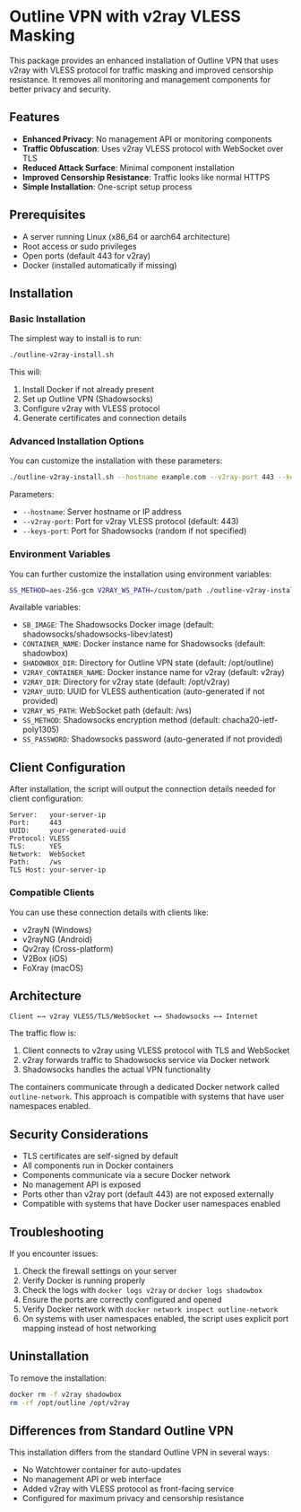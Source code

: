 # Outline VPN with v2ray VLESS Masking

This package provides an enhanced installation of Outline VPN that uses v2ray with VLESS protocol for traffic masking and improved censorship resistance. It removes all monitoring and management components for better privacy and security.

## Features

- **Enhanced Privacy**: No management API or monitoring components
- **Traffic Obfuscation**: Uses v2ray VLESS protocol with WebSocket over TLS
- **Reduced Attack Surface**: Minimal component installation
- **Improved Censorship Resistance**: Traffic looks like normal HTTPS
- **Simple Installation**: One-script setup process

## Prerequisites

- A server running Linux (x86_64 or aarch64 architecture)
- Root access or sudo privileges
- Open ports (default 443 for v2ray)
- Docker (installed automatically if missing)

## Installation

### Basic Installation

The simplest way to install is to run:

```bash
./outline-v2ray-install.sh
```

This will:
1. Install Docker if not already present
2. Set up Outline VPN (Shadowsocks)
3. Configure v2ray with VLESS protocol
4. Generate certificates and connection details

### Advanced Installation Options

You can customize the installation with these parameters:

```bash
./outline-v2ray-install.sh --hostname example.com --v2ray-port 443 --keys-port 8388
```

Parameters:
- `--hostname`: Server hostname or IP address
- `--v2ray-port`: Port for v2ray VLESS protocol (default: 443)
- `--keys-port`: Port for Shadowsocks (random if not specified)

### Environment Variables

You can further customize the installation using environment variables:

```bash
SS_METHOD=aes-256-gcm V2RAY_WS_PATH=/custom/path ./outline-v2ray-install.sh
```

Available variables:
- `SB_IMAGE`: The Shadowsocks Docker image (default: shadowsocks/shadowsocks-libev:latest)
- `CONTAINER_NAME`: Docker instance name for Shadowsocks (default: shadowbox)
- `SHADOWBOX_DIR`: Directory for Outline VPN state (default: /opt/outline)
- `V2RAY_CONTAINER_NAME`: Docker instance name for v2ray (default: v2ray)
- `V2RAY_DIR`: Directory for v2ray state (default: /opt/v2ray)
- `V2RAY_UUID`: UUID for VLESS authentication (auto-generated if not provided)
- `V2RAY_WS_PATH`: WebSocket path (default: /ws)
- `SS_METHOD`: Shadowsocks encryption method (default: chacha20-ietf-poly1305)
- `SS_PASSWORD`: Shadowsocks password (auto-generated if not provided)

## Client Configuration

After installation, the script will output the connection details needed for client configuration:

```
Server:   your-server-ip
Port:     443
UUID:     your-generated-uuid
Protocol: VLESS
TLS:      YES
Network:  WebSocket
Path:     /ws
TLS Host: your-server-ip
```

### Compatible Clients

You can use these connection details with clients like:
- v2rayN (Windows)
- v2rayNG (Android)
- Qv2ray (Cross-platform)
- V2Box (iOS)
- FoXray (macOS)

## Architecture

```
Client ←→ v2ray VLESS/TLS/WebSocket ←→ Shadowsocks ←→ Internet
```

The traffic flow is:
1. Client connects to v2ray using VLESS protocol with TLS and WebSocket
2. v2ray forwards traffic to Shadowsocks service via Docker network
3. Shadowsocks handles the actual VPN functionality

The containers communicate through a dedicated Docker network called `outline-network`. This approach is compatible with systems that have user namespaces enabled.

## Security Considerations

- TLS certificates are self-signed by default
- All components run in Docker containers
- Components communicate via a secure Docker network
- No management API is exposed
- Ports other than v2ray port (default 443) are not exposed externally
- Compatible with systems that have Docker user namespaces enabled

## Troubleshooting

If you encounter issues:
1. Check the firewall settings on your server
2. Verify Docker is running properly
3. Check the logs with `docker logs v2ray` or `docker logs shadowbox`
4. Ensure the ports are correctly configured and opened
5. Verify Docker network with `docker network inspect outline-network`
6. On systems with user namespaces enabled, the script uses explicit port mapping instead of host networking

## Uninstallation

To remove the installation:

```bash
docker rm -f v2ray shadowbox
rm -rf /opt/outline /opt/v2ray
```

## Differences from Standard Outline VPN

This installation differs from the standard Outline VPN in several ways:
- No Watchtower container for auto-updates
- No management API or web interface
- Added v2ray with VLESS protocol as front-facing service
- Configured for maximum privacy and censorship resistance